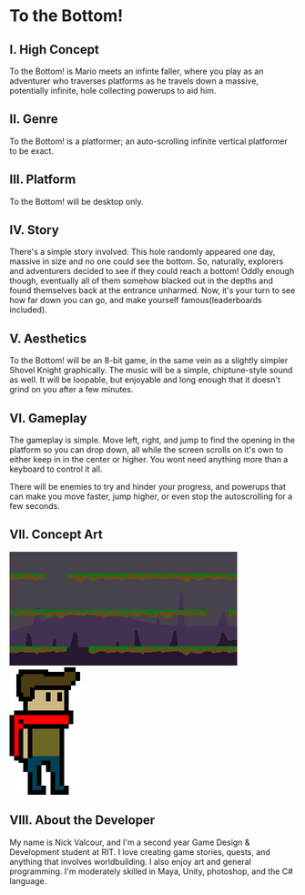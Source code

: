 # To the Bottom!

## I. High Concept
To the Bottom! is Mario meets an infinte faller, where you play as an adventurer who traverses platforms as he 
travels down a massive, potentially infinite, hole collecting powerups to aid him.

## II. Genre
To the Bottom! is a platformer; an auto-scrolling infinite vertical platformer to be exact.

## III. Platform
To the Bottom! will be desktop only.

## IV. Story
There's a simple story involved: This hole randomly appeared one day, massive in size and no one could see the bottom. 
So, naturally, explorers and adventurers decided to see if they could reach a bottom! Oddly enough though, eventually all of them 
somehow blacked out in the depths and found themselves back at the entrance unharmed. Now, it's your turn to see how far 
down you can go, and make yourself famous(leaderboards included).

## V. Aesthetics
To the Bottom! will be an 8-bit game, in the same vein as a slightly simpler Shovel Knight graphically. The music will be a simple, chiptune-style sound as well. It will be loopable, but enjoyable and long enough that it doesn't grind on you after a few minutes.

## VI. Gameplay
The gameplay is simple. Move left, right, and jump to find the opening in the platform so you can drop down, all while the screen
scrolls on it's own to either keep in in the center or higher. You wont need anything more than a keyboard to control it all.

There will be enemies to try and hinder your progress, and powerups 
that can make you move faster, jump higher, or even stop the autoscrolling for a few seconds. 

## VII. Concept Art
![image of the platform cocept](https://github.com/Pixelmation/IGME-230/blob/master/images/Platforms.png "Platform Concept") ![image of the protagonist concept](https://github.com/Pixelmation/IGME-230/blob/master/images/Protagonist.png "Character Concept")

## VIII. About the Developer
My name is Nick Valcour, and I'm a second year Game Design & Development student at RIT. I love creating game stories, quests, and anything that involves worldbuilding. I also enjoy art and general programming. I'm moderately skilled in Maya, Unity, photoshop, and the C# language.

